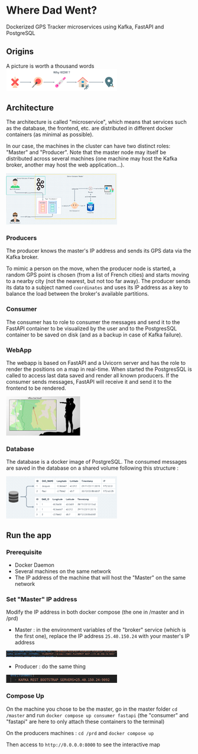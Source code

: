 # Where Dad Went?

Dockerized GPS Tracker microservices using Kafka, FastAPI and PostgreSQL

## Origins

A picture is worth a thousand words
<img
  src="/img/why-wdw.png"
  alt="Alt text"
  style="display: inline-block; margin: 0 auto; max-width: 300px">

## Architecture

The architecture is called "microservice", which means that services such as the database, the frontend, etc. are distributed in different docker containers (as minimal as possible).

In our case, the machines in the cluster can have two distinct roles: "Master" and "Producer". Note that the master node may itself be distributed across several machines (one machine may host the Kafka broker, another may host the web application...).

<img
  src="/img/architecture.png"
  alt="Alt text"
  title="Architecture"
  style="display: inline-block; margin: 0 auto; max-width: 300px">

### Producers

The producer knows the master's IP address and sends its GPS data via the Kafka broker.

To mimic a person on the move, when the producer node is started, a random GPS point is chosen (from a list of French cities) and starts moving to a nearby city (not the nearest, but not too far away). 
The producer sends its data to a subject named `coordinates` and uses its IP address as a key to balance the load between the broker's available partitions.

### Consumer

The consumer has to role to consumer the messages and send it to the FastAPI container to be visualized by the user and to the PostgresSQL container to be saved on disk (and as a backup in case of Kafka failure).

### WebApp

The webapp is based on FastAPI and a Uvicorn server and has the role to render the positions on a map in real-time. When started the PostgresSQL is called to access last data saved and render all known producers. If the consumer sends messages, FastAPI will receive it and send it to the frontend to be rendered.

<img
  src="/img/map.png"
  alt="Alt text"
  title="Interactive Map"
  style="display: inline-block; margin: 0 auto; max-width: 200px">

### Database

The database is a docker image of PostgreSQL. The consumed messages are saved in the database on a shared volume following this structure :

<img
  src="/img/db.png"
  alt="Alt text"
  title="Tables"
  style="display: inline-block; margin: 0 auto; max-width: 300px">

## Run the app

### Prerequisite

- Docker Daemon
- Several machines on the same network
- The IP address of the machine that will host the "Master" on the same network

### Set "Master" IP address

Modify the IP address in both docker compose (the one in /master and in /prd)

- Master : in the environment variables of the "broker" service (which is the first one), replace the IP address `25.40.150.24` with your master's IP address

<img
  src="/img/compose1.png"
  alt="Alt text"
  title="Master Docker compose"
  style="display: inline-block; margin: 0 auto; max-width: 300px">

- Producer : do the same thing

<img
src="/img/compose2.png"
alt="Alt text"
title="Producer Docker compose"
style="display: inline-block; margin: 0 auto; max-width: 300px">

### Compose Up

On the machine you chose to be the master, go in the master folder `cd /master` and run `docker compose up consumer fastapi` (the "consumer" and "fastapi" are here to only attach these containers to the terminal)

On the producers machines : `cd /prd` and `docker compose up`

Then access to `http://0.0.0.0:8000` to see the interactive map


